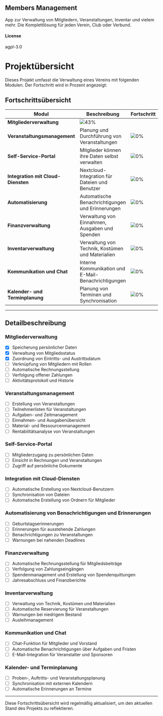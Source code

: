## Members Management

App zur Verwaltung von Mitgliedern, Veranstaltungen, Inventar und vielem mehr. Die Komplettlösung für jeden Verein, Club oder Verbund.

#### License

agpl-3.0

# Projektübersicht

Dieses Projekt umfasst die Verwaltung eines Vereins mit folgenden Modulen. Der Fortschritt wird in Prozent angezeigt:

## Fortschrittsübersicht

| Modul                           | Beschreibung                                       | Fortschritt |
|---------------------------------|---------------------------------------------------|-------------|
| **Mitgliederverwaltung**        | ![43%](https://progress-bar.xyz/43?title=Verwaltung+von+Mitgliederdaten+und+Beiträgen&width=300)      | |
| **Veranstaltungsmanagement**    | Planung und Durchführung von Veranstaltungen      | ![0%](https://progress-bar.xyz/0) |
| **Self-Service-Portal**         | Mitglieder können ihre Daten selbst verwalten     | ![0%](https://progress-bar.xyz/0) |
| **Integration mit Cloud-Diensten** | Nextcloud-Integration für Dateien und Benutzer    | ![0%](https://progress-bar.xyz/0) |
| **Automatisierung**             | Automatische Benachrichtigungen und Erinnerungen  | ![0%](https://progress-bar.xyz/0) |
| **Finanzverwaltung**            | Verwaltung von Einnahmen, Ausgaben und Spenden    | ![0%](https://progress-bar.xyz/0) |
| **Inventarverwaltung**          | Verwaltung von Technik, Kostümen und Materialien  | ![0%](https://progress-bar.xyz/0) |
| **Kommunikation und Chat**      | Interne Kommunikation und E-Mail-Benachrichtigungen | ![0%](https://progress-bar.xyz/0)|
| **Kalender- und Terminplanung** | Planung von Terminen und Synchronisation          | ![0%](https://progress-bar.xyz/0) |

---

## Detailbeschreibung

### Mitgliederverwaltung
- [x] Speicherung persönlicher Daten
- [x] Verwaltung von Mitgliedsstatus
- [x] Zuordnung von Eintritts- und Austrittsdatum
- [ ] Verknüpfung von Mitgliedern mit Rollen
- [ ] Automatische Rechnungsstellung
- [ ] Verfolgung offener Zahlungen
- [ ] Aktivitätsprotokoll und Historie

### Veranstaltungsmanagement
- [ ] Erstellung von Veranstaltungen
- [ ] Teilnehmerlisten für Veranstaltungen
- [ ] Aufgaben- und Zeitmanagement
- [ ] Einnahmen- und Ausgabenübersicht
- [ ] Material- und Ressourcenmanagement
- [ ] Rentabilitätsanalyse von Veranstaltungen

### Self-Service-Portal
- [ ] Mitgliederzugang zu persönlichen Daten
- [ ] Einsicht in Rechnungen und Veranstaltungen
- [ ] Zugriff auf persönliche Dokumente

### Integration mit Cloud-Diensten
- [ ] Automatische Erstellung von Nextcloud-Benutzern
- [ ] Synchronisation von Dateien
- [ ] Automatische Erstellung von Ordnern für Mitglieder

### Automatisierung von Benachrichtigungen und Erinnerungen
- [ ] Geburtstagserinnerungen
- [ ] Erinnerungen für ausstehende Zahlungen
- [ ] Benachrichtigungen zu Veranstaltungen
- [ ] Warnungen bei nahenden Deadlines

### Finanzverwaltung
- [ ] Automatische Rechnungsstellung für Mitgliedsbeiträge
- [ ] Verfolgung von Zahlungseingängen
- [ ] Spendenmanagement und Erstellung von Spendenquittungen
- [ ] Jahresabschluss und Finanzberichte

### Inventarverwaltung
- [ ] Verwaltung von Technik, Kostümen und Materialien
- [ ] Automatische Reservierung für Veranstaltungen
- [ ] Warnungen bei niedrigem Bestand
- [ ] Ausleihmanagement

### Kommunikation und Chat
- [ ] Chat-Funktion für Mitglieder und Vorstand
- [ ] Automatische Benachrichtigungen über Aufgaben und Fristen
- [ ] E-Mail-Integration für Veranstalter und Sponsoren

### Kalender- und Terminplanung
- [ ] Proben-, Auftritts- und Veranstaltungsplanung
- [ ] Synchronisation mit externen Kalendern
- [ ] Automatische Erinnerungen an Termine

---

Diese Fortschrittsübersicht wird regelmäßig aktualisiert, um den aktuellen Stand des Projekts zu reflektieren.
